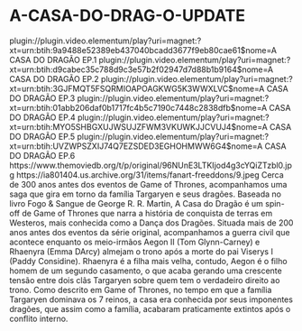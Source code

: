 # A-CASA-DO-DRAG-O-UPDATE

<item>
<title>[COLOR silver][B] A CASA DO DRAGÃO SÉRIE 1º TEMPORADA [/COLOR][/B][COLOR yellow]  FULL HD  [B][/COLOR][/B]</title>
<link>plugin://plugin.video.elementum/play?uri=magnet:?xt=urn:btih:9a9488e52389eb437040bcadd3677f9eb80cae61$nome=A CASA DO DRAGÃO EP.1</link>
<link>plugin://plugin.video.elementum/play?uri=magnet:?xt=urn:btih:d9cabec35c788d9c3e57b2f02947d7d88b1b9164$nome=A CASA DO DRAGÃO EP.2</link>
<link>plugin://plugin.video.elementum/play?uri=magnet:?xt=urn:btih:3GJFMQT5FSQRMIOAPOAGKWG5K3WWXLVC$nome=A CASA DO DRAGÃO EP.3</link>
<link>plugin://plugin.video.elementum/play?uri=magnet:?xt=urn:btih:01abb206daf0b1717fc4b5c7190c7448c2838dfb$nome=A CASA DO DRAGÃO EP.4</link>
<link>plugin://plugin.video.elementum/play?uri=magnet:?xt=urn:btih:MYO5SHBGXUJWSUJZFWM3VKUWKJJCVUJ4$nome=A CASA DO DRAGÃO EP.5</link>
<link>plugin://plugin.video.elementum/play?uri=magnet:?xt=urn:btih:UVZWPSZXIJ74Q7EZSDED3EGHOHMWW6G4$nome=A CASA DO DRAGÃO EP.6</link>
<thumbnail>https://www.themoviedb.org/t/p/original/96NUnE3LTKIjod4g3cYQiZTzbl0.jpg</thumbnail>
<fanart>https://ia801404.us.archive.org/31/items/fanart-freeddons/9.jpeg</fanart>
<info> Cerca de 300 anos antes dos eventos de Game of Thrones, acompanhamos uma saga que gira em torno da família Targaryen e seus dragões. Baseada no livro Fogo & Sangue de George R. R. Martin, A Casa do Dragão é um spin-off de Game of Thrones que narra a história de conquista de terras em Westeros, mais conhecida como a Dança dos Dragões. Situada mais de 200 anos antes dos eventos da série original, acompanhamos a guerra civil que acontece enquanto os meio-irmãos Aegon II (Tom Glynn-Carney) e Rhaenyra (Emma DArcy) almejam o trono após a morte do pai Viserys I (Paddy Considine). Rhaenyra é a filha mais velha, contudo, Aegon é o filho homem de um segundo casamento, o que acaba gerando uma crescente tensão entre dois clãs Targaryen sobre quem tem o verdadeiro direito ao trono. Como descrito em Game of Thrones, no tempo em que a família Targaryen dominava os 7 reinos, a casa era conhecida por seus imponentes dragões, que assim como a família, acabaram praticamente extintos após o conflito interno.</info>
</item>
